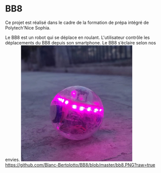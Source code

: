 # BB8

 Ce projet est réalisé dans le cadre de la formation de prépa intégré de Polytech'Nice Sophia.

Le BB8 est un robot qui se déplace en roulant. L'utilisateur contrôle les déplacements du BB8 depuis son smartphone. Le BB8 s’éclaire selon nos envies.
![BB8](https://github.com/Blanc-Bertolotto/BB8/blob/master/bb8.PNG?raw=true "BB-8")
https://github.com/Blanc-Bertolotto/BB8/blob/master/bb8.PNG?raw=true
